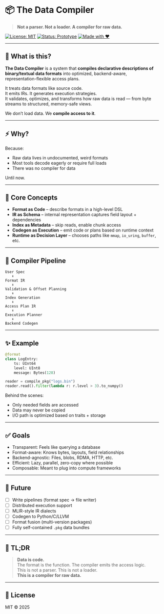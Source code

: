 # 📦 The Data Compiler

> **Not a parser. Not a loader. A compiler for raw data.**

[![License: MIT](https://img.shields.io/badge/license-MIT-green.svg)](LICENSE)
[![Status: Prototype](https://img.shields.io/badge/status-prototype-orange)]()
[![Made with ❤️](https://img.shields.io/badge/built_with-love-red)]()

---

## 🚀 What is this?

**The Data Compiler** is a system that **compiles declarative descriptions of binary/textual data formats** into optimized, backend-aware, representation-flexible access plans.

It treats data formats like source code.  
It emits IRs. It generates execution strategies.  
It validates, optimizes, and transforms how raw data is read — from byte streams to structured, memory-safe views.

We don’t load data. We **compile access to it**.

---

## ⚡ Why?

Because:
- Raw data lives in undocumented, weird formats
- Most tools decode eagerly or require full loads
- There was no compiler for data

Until now.

---

## 🔧 Core Concepts

- **Format as Code** – describe formats in a high-level DSL
- **IR as Schema** – internal representation captures field layout + dependencies
- **Index as Metadata** – skip reads, enable chunk access
- **Codegen as Execution** – emit code or plans based on runtime context
- **Runtime as Decision Layer** – chooses paths like `mmap`, `io_uring`, `buffer`, etc.

---

## 🧱 Compiler Pipeline

```
User Spec
   ⬇️
Format IR
   ⬇️
Validation & Offset Planning
   ⬇️
Index Generation
   ⬇️
Access Plan IR
   ⬇️
Execution Planner
   ⬇️
Backend Codegen
```

---

## ✨ Example

```python
@format
class LogEntry:
    ts: UInt64
    level: UInt8
    message: Bytes(128)

reader = compile_pkg("logs.bin")
reader.read().filter(lambda r: r.level > 3).to_numpy()
```

Behind the scenes:
- Only needed fields are accessed
- Data may never be copied
- I/O path is optimized based on traits + storage

---

## ✅ Goals

- Transparent: Feels like querying a database
- Format-aware: Knows bytes, layouts, field relationships
- Backend-agnostic: Files, blobs, RDMA, HTTP, etc.
- Efficient: Lazy, parallel, zero-copy where possible
- Composable: Meant to plug into compute frameworks

---

## 🔭 Future

- [ ] Write pipelines (format spec → file writer)
- [ ] Distributed execution support
- [ ] MLIR-style IR dialects
- [ ] Codegen to Python/C/LLVM
- [ ] Format fusion (multi-version packages)
- [ ] Fully self-contained `.pkg` data bundles

---

## 📘 TL;DR

> **Data is code.**  
> The format is the function. The compiler emits the access logic.  
> This is not a parser. This is not a loader.  
> **This is a compiler for raw data.**

---

## 📂 License

MIT © 2025
